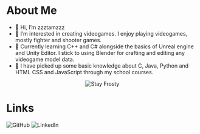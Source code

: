 # About Me
- 👋 Hi, I’m zzztamzzz
- 👀 I’m interested in creating videogames. I enjoy playing videogames, mostly fighter and shooter games.
- 🌱 Currently learning C++ and C# alongside the basics of Unreal engine and Unity Editor. I stick to using Blender for crafting and editing any videogame model data.
- 📔 I have picked up some basic knowledge about C, Java, Python and HTML CSS and JavaScript through my school courses.
<div align = "center">
<img src = "https://media.giphy.com/media/ZEILv6a8KBDFq4KhbB/giphy.gif" alt = "Stay Frosty">
</div>

# Links
![GitHub](https://img.shields.io/badge/GitHub-000000?style=for-the-badge&logo=GitHub&logoColor=white)
![LinkedIn](https://img.shields.io/badge/LinkedIn-000000?style=for-the-badge&logo=LinkedIn&logoColor=white)



<!---
[![Link To Profile](https://github.com/zzztamzzz/zzztamzzz/blob/main/images/linkedin/resized/dall-e-3-linkedin-logo.jpg?raw=true)](https://www.linkedin.com/in/tamzid-choudhury-9034041b9/)
--->
<!---
zzztamzzz/zzztamzzz is a ✨ special ✨ repository because its `README.md` (this file) appears on your GitHub profile.
You can click the Preview link to take a look at your changes.
--->
